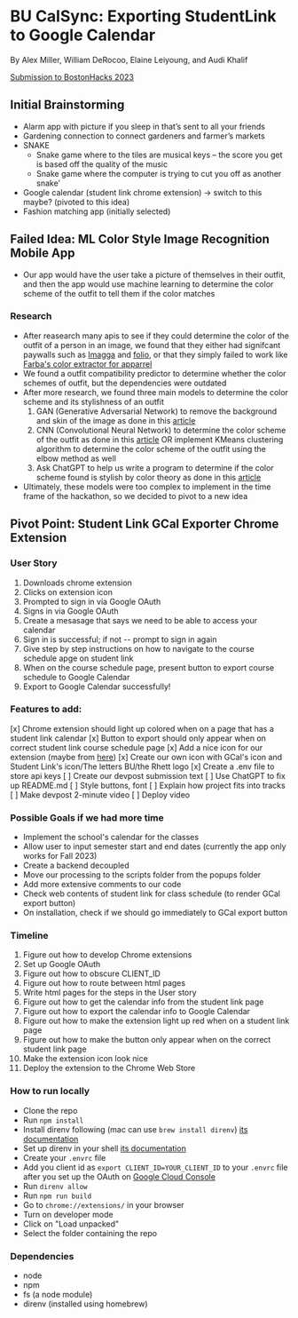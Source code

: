 # BU CalSync: Exporting StudentLink to Google Calendar

By Alex Miller, William DeRocoo, Elaine Leiyoung, and Audi Khalif

[Submission to BostonHacks 2023]()

## Initial Brainstorming
- Alarm app with picture if you sleep in that’s sent to all your friends
- Gardening connection to connect gardeners and farmer’s markets
- SNAKE
    - Snake game where to the tiles are musical keys – the score you get is based off the quality of the music
    - Snake game where the computer is trying to cut you off as another snake’
- Google calendar (student link chrome extension) → switch to this maybe? (pivoted to this idea)
- Fashion matching app (initially selected)

## Failed Idea: ML Color Style Image Recognition Mobile App

- Our app would have the user take a picture of themselves in their outfit, and then the app would use machine learning to determine the color scheme of the outfit to tell them if the color matches

### Research

- After reasearch many apis to see if they could determine the color of the outfit of a person in an image, we found that they either had signifcant paywalls such as [Imagga](https://imagga.com/solutions/color-api) and [folio](https://www.folio3.ai/prebuilt-models/apparel-detection/#:~:text=Clothing%20Detection%20Solution%20Accurately%20detect,recognize%20apparel%20types%20in%20images), or that they simply failed to work like [Farba's color extractor for apparrel](https://rapidapi.com/farba/api/color-extractor-for-apparel-2/)
- We found a outfit compatibility predictor to determine whether the color schemes of outfit, but the dependencies were outdated
- After more research, we found three main models to determine the color scheme and its stylishness of an outfit
    1. GAN (Generative Adversarial Network) to remove the background and skin of the image as done in this [article](https://towardsdatascience.com/clothes-and-color-extraction-with-generative-adversarial-network-80ba117e17e6)
    2. CNN (Convolutional Neural Network) to determine the color scheme of the outfit as done in this [article](https://towardsdatascience.com/color-identification-in-images-machine-learning-application-b26e770c4c71) OR implement KMeans clustering algorithm to determine the color scheme of the outfit using the elbow method as well
    3. Ask ChatGPT to help us write a program to determine if the color scheme found is stylish by color theory as done in this [article](https://www.canva.com/colors/color-wheel/)
- Ultimately, these models were too complex to implement in the time frame of the hackathon, so we decided to pivot to a new idea

## Pivot Point: Student Link GCal Exporter Chrome Extension

### User Story

1. Downloads chrome extension
2. Clicks on extension icon
3. Prompted to sign in via Google OAuth
4. Signs in via Google OAuth
5. Create a mesasage that says we need to be able to access your calendar
6. Sign in is successful; if not -- prompt to sign in again
7. Give step by step instructions on how to navigate to the course schedule apge on student link
8. When on the course schedule page, present button to export course schedule to Google Calendar
9. Export to Google Calendar successfully!

### Features to add:

[x] Chrome extension should light up colored when on a page that has a student link calendar
[x] Button to export should only appear when on correct student link course schedule page
[x] Add a nice icon for our extension (maybe from [here](https://www.flaticon.com/free-icons/library))
[x] Create our own icon with GCal's icon and Student Link's icon/The letters BU/the Rhett logo
[x] Create a .env file to store api keys
[ ] Create our devpost submission text
[ ] Use ChatGPT to fix up README.md
[ ] Style buttons, font
[ ] Explain how project fits into tracks
[ ] Make devpost 2-minute video
[ ] Deploy video


### Possible Goals if we had more time

- Implement the school's calendar for the classes
- Allow user to input semester start and end dates (currently the app only works for Fall 2023)
- Create a backend decoupled
- Move our processing to the scripts folder from the popups folder
- Add more extensive comments to our code
- Check web contents of student link for class schedule (to render GCal export button)
- On installation, check if we should go immediately to GCal export button

### Timeline

1. Figure out how to develop Chrome extensions
2. Set up Google OAuth
3. Figure out how to obscure CLIENT_ID
4. Figure out how to route between html pages
5. Write html pages for the steps in the User story
6. Figure out how to get the calendar info from the student link page
7. Figure out how to export the calendar info to Google Calendar
8. Figure out how to make the extension light up red when on a student link page
9. Figure out how to make the button only appear when on the correct student link page
10. Make the extension icon look nice
11. Deploy the extension to the Chrome Web Store

### How to run locally

- Clone the repo
- Run `npm install`
- Install direnv following (mac can use `brew install direnv`) [its documentation](https://direnv.net/docs/installation.html)
- Set up direnv in your shell [its documentation](https://direnv.net/docs/hook.html)
- Create your `.envrc` file
- Add you client id as `export CLIENT_ID=YOUR_CLIENT_ID` to your `.envrc` file after you set up the OAuth on [Google Cloud Console](https://console.cloud.google.com/apis/credentials)
- Run `direnv allow`
- Run `npm run build`
- Go to `chrome://extensions/` in your browser
- Turn on developer mode
- Click on "Load unpacked"
- Select the folder containing the repo

### Dependencies

- node
- npm
- fs (a node module)
- direnv (installed using homebrew)
